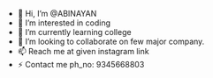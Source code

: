 - 👋 Hi, I’m @ABINAYAN
- 👀 I’m interested in coding
- 🌱 I’m currently learning college
- 💞️ I’m looking to collaborate on few major company.
- 📫 Reach me at given instagram link
- ⚡ Contact me ph_no: 9345668803

<!---
ABINAYAN-HUB/ABINAYAN-HUB is a ✨ special ✨ repository because its `README.md` (this file) appears on your GitHub profile.
You can click the Preview link to take a look at your changes.
--->
